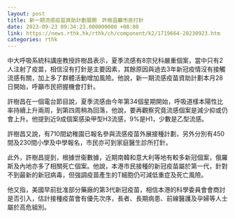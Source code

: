 ```yaml
---
layout: post
title: 新一期流感疫苗資助計劃展開　許樹昌籲市民打針
date: 2023-09-23 09:34:23.000000000 +08:00
link: https://news.rthk.hk/rthk/ch/component/k2/1719664-20230923.htm
categories: rthk
---
```


中大呼吸系統科講座教授許樹昌表示，夏季流感有8宗兒科嚴重個案，當中只有2人注射了疫苗，相信沒有打針是主要因素，其餘原因與過去3年新冠疫情沒有接觸流感有關，加上多了群體活動增加風險。他說，新一期流感疫苗資助計劃本月28日開始，呼籲市民把握機會打針。

許樹昌在一個電台節目說，夏季流感由今年第34個星期開始，呼吸道樣本陽性比率持續上升兩周，到第四周稍為回落，他說，要再觀察究竟流感個案是減少抑或仍會上升。他提到近9成個案感染甲型H3流感，9%是H1，少數是乙型流感。

許樹昌又說，有710間幼稚園已報名參與流感疫苗外展接種計劃，另外分別有450間及230間小學及中學報名，市民亦可到家庭醫生診所打針。

此外，許樹昌提到，根據世衞數據，近期南韓和意大利等地有較多新冠個案，俄羅斯及內地亦多了相關死亡個案。他說，本港市民接種的新冠疫苗屬於第一代，針對不到最新的新冠病毒，但強調疫苗產生的T細胞仍可減低重症及死亡風險。

他又指，美國早前批准部分藥廠的第3代新冠疫苗，相信本港的科學委員會會商討是否引入，估計接種疫苗會有優先次序，長者、長期病患、前線醫護及孕婦等人士屬於高危組別。
